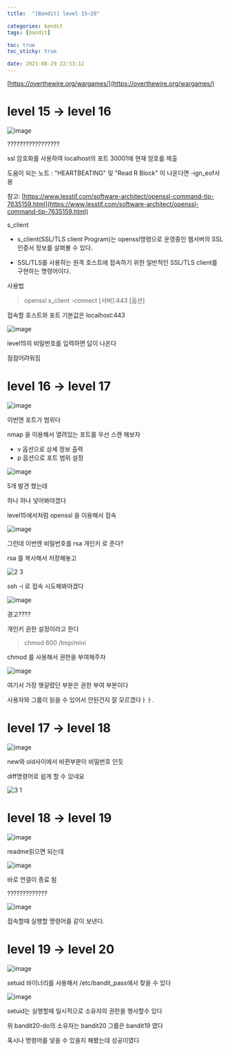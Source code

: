 ```yaml
---
title:  "[Bandit] level 15~20"

categories: bandit
tags: [bandit]

toc: true
toc_sticky: true

date: 2021-08-29 22:53:12
---
```


[https://overthewire.org/wargames/](https://overthewire.org/wargames/)

# level 15 → level 16

![image](https://user-images.githubusercontent.com/69203345/131210425-2a10ea19-6f1f-4cdd-bb48-8a644539d1fa.png)

?????????????????

ssl 암호화를 사용하여 localhost의 포트 30001에 현재 암호를 제출

도움이 되는 노트 : "HEARTBEATING" 및 "Read R Block" 이 나온다면 -ign_eof사용

참고: [https://www.lesstif.com/software-architect/openssl-command-tip-7635159.html](https://www.lesstif.com/software-architect/openssl-command-tip-7635159.html)

s_client 

- s_client(SSL/TLS client Program)는 openssl명령으로 운영중인 웹서버의 SSL인증서 정보를 살펴볼 수 있다. 

- SSL/TLS를 사용하는 원격 호스트에 접속하기 위한 일반적인 SSL/TLS client를 구현하는 명령어이다.

사용법

> openssl s_client -connect [서버]:443 [옵션]

접속할 호스트와 포트 기본값은 localhost:443

![image](https://user-images.githubusercontent.com/69203345/131250648-5ac4bb90-86ef-483e-abae-4db61c4e2815.png)

level15의 비밀번호를 입력하면 답이 나온다

점점어려워짐

# level 16 → level 17

![image](https://user-images.githubusercontent.com/69203345/131250684-10b4b185-7387-4d7c-8a65-65d9f03cf4e7.png)

이번엔 포트가 범위다

nmap 을 이용해서 열려있는 포트를 우선 스캔 해보자

- v 옵션으로 상세 정보 출력
- p 옵션으로 포트 범위 설정

![image](https://user-images.githubusercontent.com/69203345/131250891-cbd2c3c4-773e-49b6-b435-65f399eb6b02.png)

5개 발견 했는데 

하나 하나 넣어봐야겠다

level15에서처럼 openssl 을 이용해서 접속

![image](https://user-images.githubusercontent.com/69203345/131250986-31d24f5b-3103-4404-b78c-8b71e619ceef.png)

그런데 이번엔 비밀번호를 rsa 개인키 로 준다?

rsa 를 복사해서 저장해놓고

![2 3](https://user-images.githubusercontent.com/69203345/131252972-1ad0eeab-c740-4917-9f1f-dbcdb7528db4.PNG)

ssh -i 로 접속 시도해봐야겠다

![image](https://user-images.githubusercontent.com/69203345/131251225-0d05cbe8-8143-485d-930a-b1f27257e796.png)

경고????

개인키 권한 설정이라고 한다

>  chmod 600 /tmp/mini

chmod 를 사용해서 권한을 부여해주자

![image](https://user-images.githubusercontent.com/69203345/131251413-d6e4e041-4258-458b-8f23-3a5236de1504.png)

여기서 가장 헷갈렸던 부분은 권한 부여 부분이다

사용자와 그룹이 읽을 수 있어서 안된건지 잘 모르겠다ㅏㅏ.

# level 17 → level 18

![image](https://user-images.githubusercontent.com/69203345/131251849-dad6854c-ec2b-4c18-8227-1c7c2e3e5bd0.png)

new와 old사이에서 바뀐부분이 비밀번호 인듯

diff명령어로 쉽게 할 수 있네요

![3 1](https://user-images.githubusercontent.com/69203345/131251927-e3ece151-eb36-4c04-821b-8991037bd4bd.PNG)

# level 18 → level 19

![image](https://user-images.githubusercontent.com/69203345/131252110-c8d70144-c22c-4297-8d8c-7bdd662519b7.png)

readme읽으면 되는데

![image](https://user-images.githubusercontent.com/69203345/131252208-e1a57471-3d1a-4df5-8102-328cdcc3164e.png)

바로 연결이 종료 됨

?????????????

![image](https://user-images.githubusercontent.com/69203345/131252344-8190ca0e-523b-431a-bdc3-1cc15a4b6e35.png)

접속할때 실행할 명령어를 같이 보낸다. 

# level 19 → level 20

![image](https://user-images.githubusercontent.com/69203345/131252499-fd89ce1f-9edd-4562-bf33-26789f167078.png)

setuid 바이너리를 사용해서 /etc/bandit_pass에서 찾을 수 있다

![image](https://user-images.githubusercontent.com/69203345/131252695-f13ca92a-44e5-4ce2-bffb-b54c8099dbc8.png)

setuid는 실행할때 일시적으로 소유자의 권한을 행사할수 있다

위 bandit20-do의 소유자는 bandit20  그룹은 bandit19 였다

혹시나 명령어를 넣을 수 있을지 해봤는데 성공이였다
